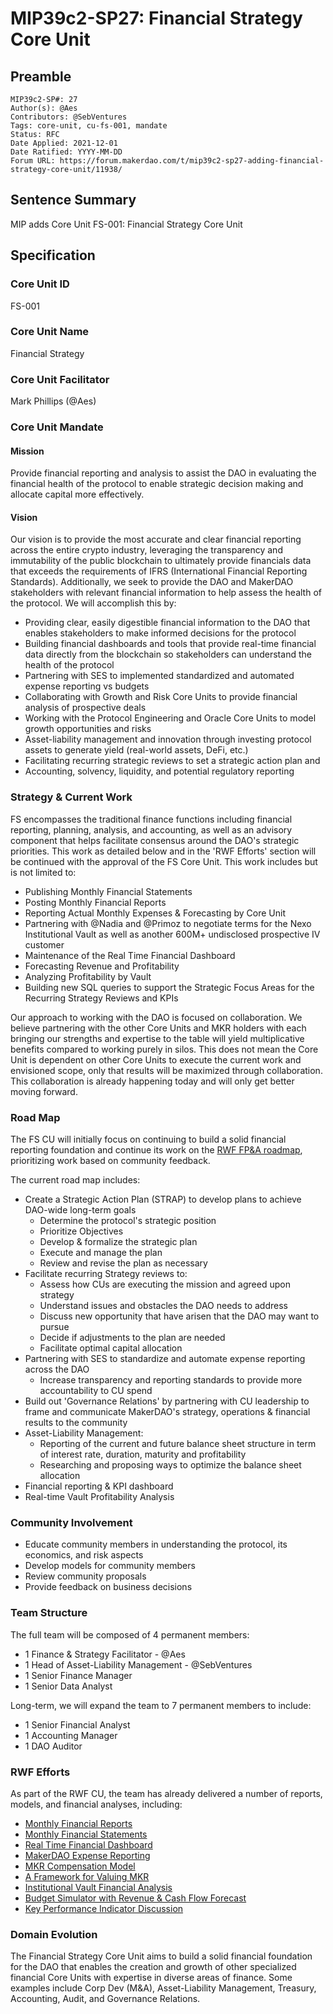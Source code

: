# MIP39c2-SP27: Financial Strategy Core Unit

## Preamble

```
MIP39c2-SP#: 27
Author(s): @Aes
Contributors: @SebVentures
Tags: core-unit, cu-fs-001, mandate
Status: RFC
Date Applied: 2021-12-01
Date Ratified: YYYY-MM-DD
Forum URL: https://forum.makerdao.com/t/mip39c2-sp27-adding-financial-strategy-core-unit/11938/
```

## Sentence Summary

MIP adds Core Unit FS-001: Financial Strategy Core Unit

## Specification

### Core Unit ID

FS-001

### Core Unit Name

Financial Strategy

### Core Unit Facilitator

Mark Phillips (@Aes)

### Core Unit Mandate

#### Mission

Provide financial reporting and analysis to assist the DAO in evaluating the financial health of the protocol to enable strategic decision making and allocate capital more effectively.

#### Vision

Our vision is to provide the most accurate and clear financial reporting across the entire crypto industry, leveraging the transparency and immutability of the public blockchain to ultimately provide financials data that exceeds the requirements of IFRS (International Financial Reporting Standards). Additionally, we seek to provide the DAO and MakerDAO stakeholders with relevant financial information to help assess the health of the protocol. We will accomplish this by:

- Providing clear, easily digestible financial information to the DAO that enables stakeholders to make informed decisions for the protocol
- Building financial dashboards and tools that provide real-time financial data directly from the blockchain so stakeholders can understand the health of the protocol
- Partnering with SES to implemented standardized and automated expense reporting vs budgets
- Collaborating with Growth and Risk Core Units to provide financial analysis of prospective deals
- Working with the Protocol Engineering and Oracle Core Units to model growth opportunities and risks
- Asset-liability management and innovation through investing protocol assets to generate yield (real-world assets, DeFi, etc.)
- Facilitating recurring strategic reviews to set a strategic action plan and 
- Accounting, solvency, liquidity, and potential regulatory reporting

### Strategy & Current Work

FS encompasses the traditional finance functions including financial reporting, planning, analysis, and accounting, as well as an advisory component that helps facilitate consensus around the DAO's strategic priorities. This work as detailed below and in the 'RWF Efforts' section will be continued with the approval of the FS Core Unit. This work includes but is not limited to:

- Publishing Monthly Financial Statements
- Posting Monthly Financial Reports
- Reporting Actual Monthly Expenses & Forecasting by Core Unit
- Partnering with @Nadia and @Primoz to negotiate terms for the Nexo Institutional Vault as well as another 600M+ undisclosed prospective IV customer 
- Maintenance of the Real Time Financial Dashboard
- Forecasting Revenue and Profitability
- Analyzing Profitability by Vault
- Building new SQL queries to support the Strategic Focus Areas for the Recurring Strategy Reviews and KPIs


Our approach to working with the DAO is focused on collaboration. We believe partnering with the other Core Units and MKR holders with each bringing our strengths and expertise to the table will yield multiplicative benefits compared to working purely in silos. This does not mean the Core Unit is dependent on other Core Units to execute the current work and envisioned scope, only that results will be maximized through collaboration. This collaboration is already happening today and will only get better moving forward. 
 

### Road Map

The FS CU will initially focus on continuing to build a solid financial reporting foundation and continue its work on the [RWF FP&A roadmap](https://forum.makerdao.com/t/rwf-financial-planning-analysis-roadmap/9756), prioritizing work based on community feedback.

The current road map includes:

- Create a Strategic Action Plan (STRAP) to develop plans to achieve DAO-wide long-term goals
    - Determine the protocol's strategic position
    - Prioritize Objectives
    - Develop & formalize the strategic plan
    - Execute and manage the plan
    - Review and revise the plan as necessary
- Facilitate recurring Strategy reviews to:
    - Assess how CUs are executing the mission and agreed upon strategy
    - Understand issues and obstacles the DAO needs to address
    - Discuss new opportunity that have arisen that the DAO may want to pursue
    - Decide if adjustments to the plan are needed
    - Facilitate optimal capital allocation
- Partnering with SES to standardize and automate expense reporting across the DAO
    - Increase transparency and reporting standards to provide more accountability to CU spend
- Build out 'Governance Relations' by partnering with CU leadership to frame and communicate MakerDAO's strategy, operations & financial results to the community
- Asset-Liability Management:
    - Reporting of the current and future balance sheet structure in term of interest rate, duration, maturity and profitability
    - Researching and proposing ways to optimize the balance sheet allocation
- Financial reporting & KPI dashboard
- Real-time Vault Profitability Analysis


### Community Involvement
- Educate community members in understanding the protocol, its economics, and risk aspects
- Develop models for community members
- Review community proposals
- Provide feedback on business decisions

### Team Structure

The full team will be composed of 4 permanent members:

- 1 Finance & Strategy Facilitator - @Aes
- 1 Head of Asset-Liability Management - @SebVentures
- 1 Senior Finance Manager
- 1 Senior Data Analyst

Long-term, we will expand the team to 7 permanent members to include:
- 1 Senior Financial Analyst
- 1 Accounting Manager
- 1 DAO Auditor

### RWF Efforts

As part of the RWF CU, the team has already delivered a number of reports, models, and financial analyses, including:

- [Monthly Financial Reports](https://forum.makerdao.com/tag/financial-report)
- [Monthly Financial Statements](https://docs.google.com/spreadsheets/d/1Na_PP8JHIc7Nwy2-pUW_YHY4hatS34DoUML8QI21lVs/edit#gid=526782600)
- [Real Time Financial Dashboard](https://dune.xyz/SebVentures/maker---accounting_1)
- [MakerDAO Expense Reporting](https://forum.makerdao.com/t/makerdao-actual-expenses-vs-budget-september-2021/11525)
- [MKR Compensation Model](https://forum.makerdao.com/t/mkr-compensation-financial-model/9038)
- [A Framework for Valuing MKR](https://forum.makerdao.com/t/a-framework-for-valuing-mkr/7442)
- [Institutional Vault Financial Analysis](https://forum.makerdao.com/t/institutional-vaults-economics-terms/9989)
- [Budget Simulator with Revenue & Cash Flow Forecast](https://forum.makerdao.com/t/makerdao-budget-simulator-as-of-7-21-21-revenue-cash-flow-forecast/9469)
- [Key Performance Indicator Discussion](https://forum.makerdao.com/t/discussion-makerdao-key-performance-indicators-kpis-capital-allocation/7863)


### Domain Evolution
The Financial Strategy Core Unit aims to build a solid financial foundation for the DAO that enables the creation and growth of other specialized financial Core Units with expertise in diverse areas of finance. Some examples include Corp Dev (M&A), Asset-Liability Management, Treasury, Accounting, Audit, and Governance Relations.